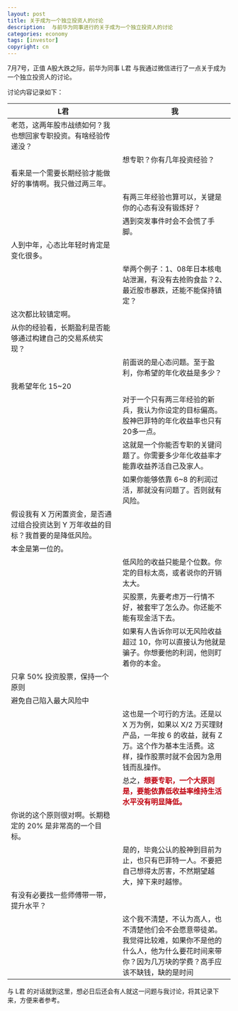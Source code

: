 ```yaml
---
layout: post
title: 关于成为一个独立投资人的讨论
description:  与前华为同事进行的关于成为一个独立投资人的讨论
categories: economy
tags: [investor]
copyright: cn
---
```


7月7号，正值 A股大跌之际，前华为同事 L君 与我通过微信进行了一点关于成为一个独立投资人的讨论。

讨论内容记录如下：

<table width="100%">
    <thead>
        <tr><th width="50%">L君</th><th width="50%">我</th></tr>
    </thead>
    <tbody>
        <tr><td>老范，这两年股市战绩如何？我也想回家专职投资。有啥经验传递没？</td><td></td></tr>
        <tr><td> </td><td> 想专职？你有几年投资经验？</td></tr>
		<tr><td> 看来是一个需要长期经验才能做好的事情啊。我只做过两三年。</td><td> </td></tr>
		<tr><td> </td><td> 有两三年经验也算可以，关键是你的心态有没有锻炼好？</td></tr>
		<tr><td> </td><td> 遇到突发事件时会不会慌了手脚。</td></tr>
		<tr><td> 人到中年，心态比年轻时肯定是变化很多。</td><td> </td></tr>
		<tr><td> </td><td> 举两个例子：1、08年日本核电站泄漏，有没有去抢购食盐？2、最近股市暴跌，还能不能保持镇定？</td></tr>
		<tr><td> 这次都比较镇定啊。</td><td> </td></tr>
		<tr><td> 从你的经验看，长期盈利是否能够通过构建自己的交易系统实现？</td><td> </td></tr>
		<tr><td> </td><td> 前面说的是心态问题。至于盈利，你希望的年化收益是多少？</td></tr>
		<tr><td> 我希望年化 15~20</td><td> </td></tr>
		<tr><td> </td><td> 对于一个只有两三年经验的新兵，我认为你设定的目标偏高。股神巴菲特的年化收益率也只有20多一点。</td></tr>
		<tr><td> </td><td> 这就是一个你能否专职的关键问题了。你需要多少年化收益率才能靠收益养活自己及家人。</td></tr>
		<tr><td> </td><td> 如果你能够依靠 6~8 的利润过活，那就没有问题了。否则就有风险。</td></tr>
		<tr><td> 假设我有 X 万闲置资金，是否通过组合投资达到 Y 万年收益的目标？我首要的是降低风险。</td><td> </td></tr>
		<tr><td> 本金是第一位的。</td><td> </td></tr>
		<tr><td> </td><td> 低风险的收益只能是个位数。你定的目标太高，或者说你的开销太大。</td></tr>
		<tr><td> </td><td> 买股票，先要考虑万一行情不好，被套牢了怎么办。你还能不能有现金活下去。</td></tr>
		<tr><td> </td><td> 如果有人告诉你可以无风险收益超过 10，你可以直接认为他就是骗子。你想要他的利润，他则盯着你的本金。</td></tr>
		<tr><td> 只拿 50% 投资股票，保持一个原则</td><td> </td></tr>
		<tr><td> 避免自己陷入最大风险中</td><td> </td></tr>
		<tr><td> </td><td> 这也是一个可行的方法。还是以 X 万为例，如果以 X/2 万买理财产品，一年按 6 的收益，就有 Z 万。这个作为基本生活费。这样，操作股票时就不会因为急用钱而乱操作。</td></tr>
		<tr><td> </td><td> 总之，<b><font color="color:red">想要专职，一个大原则是，要能依靠低收益率维持生活水平没有明显降低。</font></b></td></tr>
		<tr><td> 你说的这个原则很对啊。长期稳定的 20% 是非常高的一个目标。</td><td> </td></tr>
		<tr><td> </td><td> 是的，毕竟公认的股神到目前为止，也只有巴菲特一人。不要把自己想得太厉害，不然期望越大，掉下来时越惨。</td></tr>
		<tr><td> 有没有必要找一些师傅带一带，提升水平？</td><td> </td></tr>
		<tr><td> </td><td> 这个我不清楚，不认为高人，也不清楚他们会不会愿意带徒弟。我觉得比较难，如果你不是他的什么人，他为什么要花时间来带你？因为几万块的学费？高手应该不缺钱，缺的是时间</td></tr>
    </tbody>
</table>

与 L君 的对话就到这里，想必日后还会有人就这一问题与我讨论，将其记录下来，方便来者参考。
